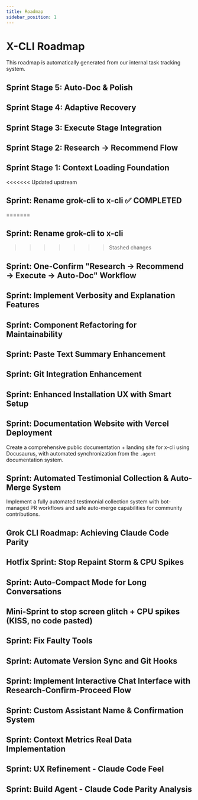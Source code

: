 ```yaml
---
title: Roadmap
sidebar_position: 1
---
```


# X-CLI Roadmap

This roadmap is automatically generated from our internal task tracking system.

## Sprint Stage 5: Auto-Doc & Polish
## Sprint Stage 4: Adaptive Recovery
## Sprint Stage 3: Execute Stage Integration
## Sprint Stage 2: Research → Recommend Flow
## Sprint Stage 1: Context Loading Foundation
<<<<<<< Updated upstream
## Sprint: Rename grok-cli to x-cli ✅ COMPLETED
=======
## Sprint: Rename grok-cli to x-cli
>>>>>>> Stashed changes
## Sprint: One-Confirm "Research → Recommend → Execute → Auto-Doc" Workflow
## Sprint: Implement Verbosity and Explanation Features
## Sprint: Component Refactoring for Maintainability
## Sprint: Paste Text Summary Enhancement
## Sprint: Git Integration Enhancement
## Sprint: Enhanced Installation UX with Smart Setup
## Sprint: Documentation Website with Vercel Deployment

Create a comprehensive public documentation + landing site for x-cli using Docusaurus, with automated synchronization from the `.agent` documentation system.

## Sprint: Automated Testimonial Collection & Auto-Merge System

Implement a fully automated testimonial collection system with bot-managed PR workflows and safe auto-merge capabilities for community contributions.

## Grok CLI Roadmap: Achieving Claude Code Parity
## Hotfix Sprint: Stop Repaint Storm & CPU Spikes
## Sprint: Auto-Compact Mode for Long Conversations
## Mini-Sprint to stop screen glitch + CPU spikes (KISS, no code pasted)
## Sprint: Fix Faulty Tools
## Sprint: Automate Version Sync and Git Hooks
## Sprint: Implement Interactive Chat Interface with Research-Confirm-Proceed Flow
## Sprint: Custom Assistant Name & Confirmation System
## Sprint: Context Metrics Real Data Implementation
## Sprint: UX Refinement - Claude Code Feel
## Sprint: Build Agent - Claude Code Parity Analysis